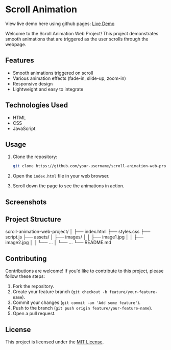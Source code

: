 # Scroll Animation

View live demo here using github pages: [Live Demo](https://cheris-quessou.github.io/Scroll-Animation/)

Welcome to the Scroll Animation Web Project! This project demonstrates smooth animations that are triggered as the user scrolls through the webpage.

## Features

- Smooth animations triggered on scroll
- Various animation effects (fade-in, slide-up, zoom-in)
- Responsive design
- Lightweight and easy to integrate

## Technologies Used

- HTML
- CSS
- JavaScript

## Usage

1. Clone the repository:

    ```bash
    git clone https://github.com/your-username/scroll-animation-web-project.git
    ```

2. Open the `index.html` file in your web browser.

3. Scroll down the page to see the animations in action.

## Screenshots

## Project Structure

scroll-animation-web-project/
│
├── index.html
├── styles.css
├── script.js
├── assets/
│ ├── images/
│ │ ├── image1.jpg
│ │ ├── image2.jpg
│ │ └── ...
│ └── ...
└── README.md

## Contributing

Contributions are welcome! If you'd like to contribute to this project, please follow these steps:

1. Fork the repository.
2. Create your feature branch (`git checkout -b feature/your-feature-name`).
3. Commit your changes (`git commit -am 'Add some feature'`).
4. Push to the branch (`git push origin feature/your-feature-name`).
5. Open a pull request.

## License

This project is licensed under the [MIT License](LICENSE).




